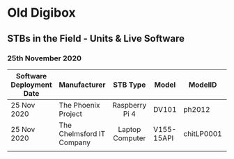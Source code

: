 # Old Digibox
## STBs in the Field - Units & Live Software
### 25th November 2020

| Software Deployment Date | Manufacturer              |     STB Type    | Model      | ModelID    | EPG Version | OS          | Supported            |
|--------------------------|---------------------------|:---------------:|------------|------------|-------------|-------------|----------------------|
| 25 Nov 2020              | The Phoenix Project       |  Raspberry Pi 4 | DV101      | ph2012     | 1.0-rev1    | raspbian5.4 | Yes (since 1.0-rev1) |
| 25 Nov 2020              | The Chelmsford IT Company | Laptop Computer | V155-15API | chitLP0001 | 1.0-rev1    | HTML5       | No                   |
|                          |                           |                 |            |            |             |             |                      |
